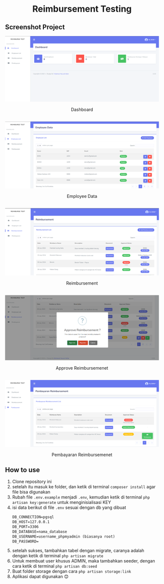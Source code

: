 <div align="center">
   <h1>
      Reimbursement Testing
   </h1>
</div>

## Screenshot Project
<img src="./1.png">
<p align="center">Dashboard<p>

<br>

<img src="./2.png">
<p align="center">Employee Data<p>

<br>

<img src="./3.png">
<p align="center">Reimbursement<p>

<br>

<img src="./4.png">
<p align="center">Approve Reimbursemenet</p>

<br>

<img src="./5.png">
<p align="center">Pembayaran Reimbursemenet</p>

## How to use
1. Clone repository ini
2. setelah itu masuk ke folder, dan ketik di terminal `composer install` agar file bisa digunakan
3. Rubah file `.env.example` menjadi `.env`, kemudian ketik di terminal `php artisan key:generate` untuk menginisialisasi KEY
4. isi data berikut di file `.env` sesuai dengan db yang dibuat
	```env
	DB_CONNECTION=pgsql
	DB_HOST=127.0.0.1
	DB_PORT=3306
	DB_DATABASE=nama_database
	DB_USERNAME=username_phpmyadmin (biasanya root)
	DB_PASSWORD=
	```
5. setelah sukses, tambahkan tabel dengan migrate, caranya adalah dengan ketik di terminal `php artisan migrate`
6. Untuk membuat user khusus ADMIN, maka tambahkan seeder, dengan cara ketik di terminal `php artisan db:seed`
7. Buat folder storage dengan cara `php artisan storage:link`
8. Aplikasi dapat digunakan 😊
